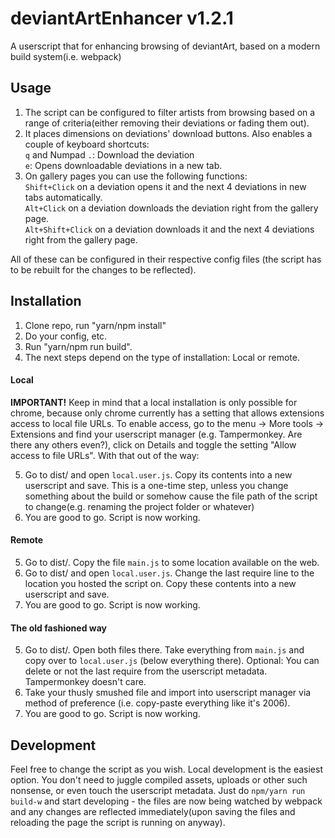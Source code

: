 # deviantArtEnhancer v1.2.1
A userscript that for enhancing browsing of deviantArt, based on a modern build system(i.e. webpack)

## Usage
1. The script can be configured to filter artists from browsing based on a range of criteria(either removing their deviations or fading them out).
2. It places dimensions on deviations' download buttons. Also enables a couple of keyboard shortcuts:  
`q` and Numpad `.`: Download the deviation  
`e`: Opens downloadable deviations in a new tab.
3. On gallery pages you can use the following functions:  
`Shift+Click` on a deviation opens it and the next 4 deviations in new tabs automatically.  
`Alt+Click` on a deviation downloads the deviation right from the gallery page.  
`Alt+Shift+Click` on a deviation downloads it and the next 4 deviations right from the gallery page.

All of these can be configured in their respective config files (the script has to be rebuilt for the changes to be reflected).

## Installation

1. Clone repo, run "yarn/npm install"
2. Do your config, etc.
3. Run "yarn/npm run build".
4. The next steps depend on the type of installation: Local or remote.

#### Local
**IMPORTANT!** Keep in mind that a local installation is only possible for chrome, because only chrome currently has a setting that allows extensions access to local file URLs. To enable access, go to the menu -> More tools -> Extensions and find your userscript manager (e.g. Tampermonkey. Are there any others even?), click on Details and toggle the setting "Allow access to file URLs".
With that out of the way:

5. Go to dist/ and open `local.user.js`. Copy its contents into a new userscript and save.
This is a one-time step, unless you change something about the build or somehow cause the file path of the script to change(e.g. renaming the project folder or whatever)
6. You are good to go. Script is now working.

#### Remote
5. Go to dist/. Copy the file `main.js` to some location available on the web.
6. Go to dist/ and open `local.user.js`. Change the last require line to the location you hosted the script on. Copy these contents into a new userscript and save.
7. You are good to go. Script is now working.

#### The old fashioned way
5. Go to dist/. Open both files there. Take everything from `main.js` and copy over to `local.user.js` (below everything there). Optional: You can delete or not the last require from the userscript metadata. Tampermonkey doesn't care.
6. Take your thusly smushed file and import into userscript manager via method of preference (i.e. copy-paste everything like it's 2006).
7. You are good to go. Script is now working.

## Development

Feel free to change the script as you wish. Local development is the easiest option. You don't need to juggle compiled assets, uploads or other such nonsense, or even touch the userscript metadata. Just do `npm/yarn run build-w` and start developing - the files are now being watched by webpack and any changes are reflected immediately(upon saving the files and reloading the page the script is running on anyway).
